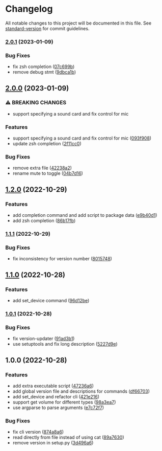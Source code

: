 # Changelog

All notable changes to this project will be documented in this file. See [standard-version](https://github.com/conventional-changelog/standard-version) for commit guidelines.

### [2.0.1](https://github.com/DCsunset/jack-alsa-ctl/compare/v2.0.0...v2.0.1) (2023-01-09)


### Bug Fixes

* fix zsh completion ([07c699b](https://github.com/DCsunset/jack-alsa-ctl/commit/07c699b70772983db4164ef7e749f97e12bb5e5b))
* remove debug stmt ([9dbca1b](https://github.com/DCsunset/jack-alsa-ctl/commit/9dbca1bf385cecb44a7f9b207ae3f470354a6d42))

## [2.0.0](https://github.com/DCsunset/jack-alsa-ctl/compare/v1.2.0...v2.0.0) (2023-01-09)


### ⚠ BREAKING CHANGES

* support specifying a sound card and fix control for mic

### Features

* support specifying a sound card and fix control for mic ([093f908](https://github.com/DCsunset/jack-alsa-ctl/commit/093f9081507a393e06cb3b6a9a257855b5e96291))
* update zsh completion ([2f11cc0](https://github.com/DCsunset/jack-alsa-ctl/commit/2f11cc04a0144c5a3aeb124bebd680fca65a0090))


### Bug Fixes

* remove extra file ([42238a2](https://github.com/DCsunset/jack-alsa-ctl/commit/42238a20d2a1773d3af4e4e4268d143d64081243))
* rename mute to toggle ([04b7d16](https://github.com/DCsunset/jack-alsa-ctl/commit/04b7d16409db124659ce30bdc5d49ef8a5e7f08c))

## [1.2.0](https://github.com/DCsunset/jack-alsa-ctl/compare/v1.1.1...v1.2.0) (2022-10-29)


### Features

* add completion command and add script to package data ([e9b40d1](https://github.com/DCsunset/jack-alsa-ctl/commit/e9b40d1d1a73413b63fec3a450764a0a4c4ad425))
* add zsh completion ([86b17fb](https://github.com/DCsunset/jack-alsa-ctl/commit/86b17fb6b390f8b60e3d066c8c3080c5bf92a6e9))

### [1.1.1](https://github.com/DCsunset/jack-alsa-ctl/compare/v1.1.0...v1.1.1) (2022-10-29)


### Bug Fixes

* fix inconsistency for version number ([8015748](https://github.com/DCsunset/jack-alsa-ctl/commit/8015748ff7881228aa1f77281227d60110205ea0))

## [1.1.0](https://github.com/DCsunset/jack-alsa-ctl/compare/v1.0.1...v1.1.0) (2022-10-28)


### Features

* add set_device command ([96d12be](https://github.com/DCsunset/jack-alsa-ctl/commit/96d12be603c2672c3d0924752a47f20ce6372b18))

### [1.0.1](https://github.com/DCsunset/jack-alsa-ctl/compare/v1.0.0...v1.0.1) (2022-10-28)


### Bug Fixes

* fix version-updater ([91ad3b1](https://github.com/DCsunset/jack-alsa-ctl/commit/91ad3b12bf1777c271b2d4090018c71f3c376cff))
* use setuptools and fix long description ([5227d9e](https://github.com/DCsunset/jack-alsa-ctl/commit/5227d9e13a64e24e878eb60cb6c4a9fe88556bc0))

## 1.0.0 (2022-10-28)


### Features

* add extra executable script ([47236a6](https://github.com/DCsunset/jack-alsa-ctl/commit/47236a65a46980211843f162b0ee1a2100fa2dab))
* add global version file and descriptions for commands ([df66703](https://github.com/DCsunset/jack-alsa-ctl/commit/df66703859083ae14d9a806297469bb79ef9f3a4))
* add set_device and refactor cli ([421e216](https://github.com/DCsunset/jack-alsa-ctl/commit/421e216e7ba6fbcd647b14134ee07565419080af))
* support get volume for different types ([98a3ea7](https://github.com/DCsunset/jack-alsa-ctl/commit/98a3ea7e661c8ffaa89f0f95457fef9b17ca6768))
* use argparse to parse arguments ([e7c72f7](https://github.com/DCsunset/jack-alsa-ctl/commit/e7c72f79cc11e8463fce95e0a18d4d8b39ad0adf))


### Bug Fixes

* fix cli version ([874a8a6](https://github.com/DCsunset/jack-alsa-ctl/commit/874a8a68b336819aac3a0f74b3d8c238565c9585))
* read directly from file instead of using cat ([89a7630](https://github.com/DCsunset/jack-alsa-ctl/commit/89a7630c8e846e03766ba868257c92eb2f3e1224))
* remove version in setup.py ([3d496a6](https://github.com/DCsunset/jack-alsa-ctl/commit/3d496a64d711581249701a01dc4bddc089b84d25))
